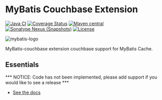 MyBatis Couchbase Extension
===========================

[![Java CI](https://github.com/mybatis/couchbase-cache/actions/workflows/ci.yaml/badge.svg)](https://github.com/mybatis/couchbase-cache/actions/workflows/ci.yaml)
[![Coverage Status](https://coveralls.io/repos/github/mybatis/couchbase-cache/badge.svg?branch=master)](https://coveralls.io/github/mybatis/couchbase-cache?branch=master)
[![Maven central](https://maven-badges.herokuapp.com/maven-central/org.mybatis.caches/mybatis-couchbase/badge.svg)](https://maven-badges.herokuapp.com/maven-central/org.mybatis.caches/mybatis-couchbase)
[![Sonatype Nexus (Snapshots)](https://img.shields.io/nexus/s/https/oss.sonatype.org/org.mybatis.caches/mybatis-couchbase.svg)](https://oss.sonatype.org/content/repositories/snapshots/org/mybatis/caches/mybatis-couchbase/)
[![License](https://img.shields.io/:license-apache-brightgreen.svg)](https://www.apache.org/licenses/LICENSE-2.0.html)

![mybatis-logo](http://mybatis.github.io/images/mybatis-logo.png)

MyBatis-couchbase extension couchbase support for MyBatis Cache.

Essentials
----------

*** NOTICE: Code has not been implemented, please add support if you would like to see a release ***

* [See the docs](http://mybatis.github.io/couchbase-cache/)
